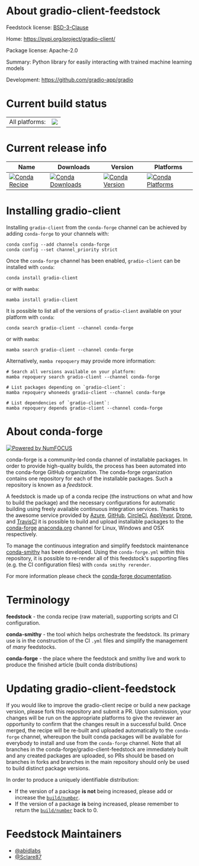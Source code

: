About gradio-client-feedstock
=============================

Feedstock license: [BSD-3-Clause](https://github.com/conda-forge/gradio-client-feedstock/blob/main/LICENSE.txt)

Home: https://pypi.org/project/gradio-client/

Package license: Apache-2.0

Summary: Python library for easily interacting with trained machine learning models

Development: https://github.com/gradio-app/gradio

Current build status
====================


<table><tr><td>All platforms:</td>
    <td>
      <a href="https://dev.azure.com/conda-forge/feedstock-builds/_build/latest?definitionId=20444&branchName=main">
        <img src="https://dev.azure.com/conda-forge/feedstock-builds/_apis/build/status/gradio-client-feedstock?branchName=main">
      </a>
    </td>
  </tr>
</table>

Current release info
====================

| Name | Downloads | Version | Platforms |
| --- | --- | --- | --- |
| [![Conda Recipe](https://img.shields.io/badge/recipe-gradio--client-green.svg)](https://anaconda.org/conda-forge/gradio-client) | [![Conda Downloads](https://img.shields.io/conda/dn/conda-forge/gradio-client.svg)](https://anaconda.org/conda-forge/gradio-client) | [![Conda Version](https://img.shields.io/conda/vn/conda-forge/gradio-client.svg)](https://anaconda.org/conda-forge/gradio-client) | [![Conda Platforms](https://img.shields.io/conda/pn/conda-forge/gradio-client.svg)](https://anaconda.org/conda-forge/gradio-client) |

Installing gradio-client
========================

Installing `gradio-client` from the `conda-forge` channel can be achieved by adding `conda-forge` to your channels with:

```
conda config --add channels conda-forge
conda config --set channel_priority strict
```

Once the `conda-forge` channel has been enabled, `gradio-client` can be installed with `conda`:

```
conda install gradio-client
```

or with `mamba`:

```
mamba install gradio-client
```

It is possible to list all of the versions of `gradio-client` available on your platform with `conda`:

```
conda search gradio-client --channel conda-forge
```

or with `mamba`:

```
mamba search gradio-client --channel conda-forge
```

Alternatively, `mamba repoquery` may provide more information:

```
# Search all versions available on your platform:
mamba repoquery search gradio-client --channel conda-forge

# List packages depending on `gradio-client`:
mamba repoquery whoneeds gradio-client --channel conda-forge

# List dependencies of `gradio-client`:
mamba repoquery depends gradio-client --channel conda-forge
```


About conda-forge
=================

[![Powered by
NumFOCUS](https://img.shields.io/badge/powered%20by-NumFOCUS-orange.svg?style=flat&colorA=E1523D&colorB=007D8A)](https://numfocus.org)

conda-forge is a community-led conda channel of installable packages.
In order to provide high-quality builds, the process has been automated into the
conda-forge GitHub organization. The conda-forge organization contains one repository
for each of the installable packages. Such a repository is known as a *feedstock*.

A feedstock is made up of a conda recipe (the instructions on what and how to build
the package) and the necessary configurations for automatic building using freely
available continuous integration services. Thanks to the awesome service provided by
[Azure](https://azure.microsoft.com/en-us/services/devops/), [GitHub](https://github.com/),
[CircleCI](https://circleci.com/), [AppVeyor](https://www.appveyor.com/),
[Drone](https://cloud.drone.io/welcome), and [TravisCI](https://travis-ci.com/)
it is possible to build and upload installable packages to the
[conda-forge](https://anaconda.org/conda-forge) [anaconda.org](https://anaconda.org/)
channel for Linux, Windows and OSX respectively.

To manage the continuous integration and simplify feedstock maintenance
[conda-smithy](https://github.com/conda-forge/conda-smithy) has been developed.
Using the ``conda-forge.yml`` within this repository, it is possible to re-render all of
this feedstock's supporting files (e.g. the CI configuration files) with ``conda smithy rerender``.

For more information please check the [conda-forge documentation](https://conda-forge.org/docs/).

Terminology
===========

**feedstock** - the conda recipe (raw material), supporting scripts and CI configuration.

**conda-smithy** - the tool which helps orchestrate the feedstock.
                   Its primary use is in the construction of the CI ``.yml`` files
                   and simplify the management of *many* feedstocks.

**conda-forge** - the place where the feedstock and smithy live and work to
                  produce the finished article (built conda distributions)


Updating gradio-client-feedstock
================================

If you would like to improve the gradio-client recipe or build a new
package version, please fork this repository and submit a PR. Upon submission,
your changes will be run on the appropriate platforms to give the reviewer an
opportunity to confirm that the changes result in a successful build. Once
merged, the recipe will be re-built and uploaded automatically to the
`conda-forge` channel, whereupon the built conda packages will be available for
everybody to install and use from the `conda-forge` channel.
Note that all branches in the conda-forge/gradio-client-feedstock are
immediately built and any created packages are uploaded, so PRs should be based
on branches in forks and branches in the main repository should only be used to
build distinct package versions.

In order to produce a uniquely identifiable distribution:
 * If the version of a package **is not** being increased, please add or increase
   the [``build/number``](https://docs.conda.io/projects/conda-build/en/latest/resources/define-metadata.html#build-number-and-string).
 * If the version of a package **is** being increased, please remember to return
   the [``build/number``](https://docs.conda.io/projects/conda-build/en/latest/resources/define-metadata.html#build-number-and-string)
   back to 0.

Feedstock Maintainers
=====================

* [@abidlabs](https://github.com/abidlabs/)
* [@Sclare87](https://github.com/Sclare87/)

